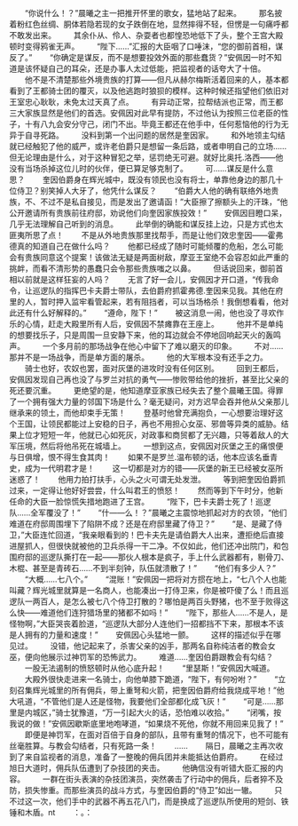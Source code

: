　　“你说什么！？”晨曦之主一把推开怀里的歌女，猛地站了起来。
　　那名披着粉红色丝绸、胴体若隐若现的女子跌倒在地，显然摔得不轻，但愣是一句痛呼都不敢发出来。
　　其余仆从、伶人、杂耍者也都惶恐地低下了头，整个王宫大殿顿时变得鸦雀无声。
　　“陛下……”汇报的大臣咽了口唾沫，“您的御前首相，谋反了。”
　　“你确定是谋反，而不是想要投效外面的那些蠢货？”安佩因一时不知道是该怀疑自己的耳朵，还是办事人太过低能，把监视者的话夸大了十倍。
　　他不是不清楚那些外境贵族的打算——但凡从赫尔梅斯活着回来的人，基本都看到了王都骑士团的覆灭，以及他逃跑时狼狈的模样。这种时候还指望他们依旧对王室忠心耿耿，未免太过天真了点。
　　有异动正常，拉帮结派也正常，而王都三大家族显然是他们的首选。安佩因对此早有提防，不过他认为按照三位老臣的性子，十有八九会安分守己，闭门不出。毕竟王都还在他手中，任何惹恼他的行为无异于自寻死路。
　　没料到第一个出问题的居然是奎因家。
　　和外地领主勾结就已经触犯了他的威严，或许老伯爵只是想留一条后路，或者申明自己的立场……但无论理由是什么，对于这种冒犯之举，惩罚绝无可避。就好比奥托.洛西——他没有当场杀掉这位儿时的伙伴，便已算足够克制了。
　　可……谋反是什么意思？
　　奎因伯爵身在辉光城中，既没有领民也没有将士，单靠他身边的那几十位侍卫？别笑掉人大牙了，他凭什么谋反？
　　“伯爵大人他的确有联络外地贵族，不、不过不是私自接见，而是发出了邀请函！”大臣擦了擦额头上的汗珠，“他公开邀请所有贵族前往府邸，劝说他们向奎因家族投效！”
　　安佩因目瞪口呆，几乎无法理解自己听到的消息。
　　此举倒的确能和谋反挂上边，只是方式也太匪夷所思了点！
　　不是从外地贵族那里找帮手，而是让他们效忠奎因——霍弗德真的知道自己在做什么吗？
　　他都已经成了随时可能倾覆的危船，怎么可能会有贵族同意这个提案！该做法无疑是两面树敌，摩亚王室绝不会容忍如此严重的挑衅，而看不清形势的愚蠢只会令那些贵族嗤之以鼻。
　　但话说回来，御前首相以前就是这样狂妄的人吗？
　　无言了好一会儿，安佩因才开口道，“传我命令，让巡逻队的指挥巴卡夫爵士带队，去伯爵府抓霍弗德.奎因来见我。其他在府里的人，暂时押入监牢看管起来，若有阻挡者，可以当场格杀！我倒想看看，他对此还有什么好解释的。”
　　“遵命，陛下！”
　　被这消息一闹，他也没了寻欢作乐的心情，赶走大殿里所有人后，安佩因不禁瘫靠在王座上。
　　他并不是单纯的想要找乐子，只是周围一旦安静下来，他的耳边就会不停地回响起天火的轰鸣声。
　　一个多月前的那场战争在他心中留下了难以磨灭的印象。
　　不对……那并不是一场战争，而是单方面的屠杀。
　　他的大军根本没有还手之力。
　　骑士也好，农奴也罢，面对灰堡的进攻时没有任何区别。
　　回到王都后，安佩因发现自己再也没了与罗兰对抗的勇气——惨败带给他的挫折，甚至比父亲的死还要沉重。
　　更绝望的是，他知道摩亚家族已经失去了整个晨曦王国。得罪了一个拥有强大力量的邻国下场是什么？毫无疑问，对方迟早会吞并他从父亲那儿继承来的领土，而他却束手无策！
　　登基时他曾充满抱负，一心想要治理好这个王国，让领民都能过上安稳的日子，再也不用担心女巫、邪兽等异类的威胁。结果上位才短短一年，他就已心如死灰，对政事和商贸都了无兴趣，只等着敌人的大军压境，然后将他吊死在城墙上。
　　一想到这点，安佩因对灰堡之王的痛恨便与日俱增，恨不得生食其肉！
　　如果不是罗兰.温布顿的话，他本应该名垂青史，成为一代明君才是！
　　这一切都是对方的错——灰堡的新王已经被女巫所迷惑了！
　　他用力拍打扶手，心头之火可谓无处发泄。
　　等到把奎因伯爵抓过来，一定得让他好好尝尝，什么叫君王的愤怒！
　　然而等到下午时分，他新任命的大臣一脸惊慌失措地跑进了王宫。
　　“陛下，巴卡夫爵士死了！巡逻队……全军覆没了！”
　　“什——么！？”晨曦之主震惊地抓起对方的衣领，“他们难道在府邸周围埋下了陷阱不成？还是在府邸里藏了侍卫？”
　　“是、是藏了侍卫，”大臣连忙回道，“我亲眼看到的！巴卡夫先是请伯爵大人出来，遭拒绝后直接进屋抓人，但很快就被他的卫兵杀得一干二净。不仅如此，他们还冲出院门，和包围府邸的巡逻队撕打在一起——那伙人根本是疯子，手上什么武器都有，剔骨刀、木棍、甚至是青砖石……不到半刻钟，队伍就溃散了！”
　　“他们有多少人？”
　　“大概……七八个。”
　　“混账！”安佩因一把将对方掼在地上，“七八个人也能叫藏？辉光城里就算是一名商人，也能凑出一打侍卫来，你是被吓傻了么！而且巡逻队一两百人，是怎么被七八个侍卫打散的？哪怕是两百头野猪，也不至于败得这么快——难道他们连狩猎场里的猪都不如吗！”
　　“陛下，那些人……不是人，是怪物啊，”大臣哭丧着脸道，“巡逻队大部分人连他们一招都挡不下来，那根本不该是人拥有的力量和速度！”
　　安佩因心头猛地一颤。
　　这样的描述似乎在哪见过。
　　没错，他记起来了，杀害父亲的凶手，那两名自称纯洁者的教会女巫，便向他展示过神罚军的恐怖武力。
　　难道……奎因伯爵跟教会有勾结？
　　一股无法遏制的愤怒顿时从他心底升起！
　　“里瑟斯！”安佩因大喊道。
　　大殿外很快走进来一名骑士，向他单膝下跪道，“陛下，有何吩咐？”
　　“立刻召集辉光城里的所有佣兵，带上重弩和火箭，把奎因伯爵府给我烧成平地！”他大吼道，“不管他们是人还是怪物，我要他们全部都化成飞灰！”
　　“可是……那里是内城区，”骑士犹豫道，“万一引起大火的话，恐怕难以收拾。”
　　“闭嘴，按我说的做！”安佩因歇斯底里地咆哮道，“如果烧不死他，你就不用回来见我了！”
　　即便是神罚军，在面对百倍于自身的部队，且带有重弩的情况下，也不可能有丝毫胜算。与教会勾结者，只有死路一条！
　　……
　　隔日，晨曦之主再次收到了来自监视者的消息，准备了一整晚的佣兵团并未能抵达伯爵府。
　　在经过旭日大道时，佣兵队伍遭到了杂技团的夹击。
　　他确信没有听错大臣汇报的内容。
　　一群在街头表演的杂技团演员，突然袭击了行动中的佣兵，后者猝不及防，损失惨重。而那些演员的战斗方式，与奎因伯爵的“侍卫”如出一辙。
　　只不过这一次，他们手中的武器不再五花八门，而是换成了巡逻队所使用的短剑、铁锤和木盾。nt
　　：。：